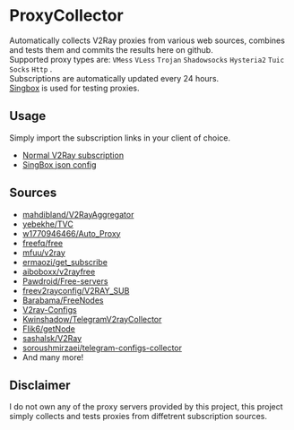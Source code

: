 # ProxyCollector
Automatically collects V2Ray proxies from various web sources, combines and tests them and commits the results here on github.  
Supported proxy types are: `VMess` `VLess` `Trojan` `Shadowsocks` `Hysteria2` `Tuic` `Socks` `Http` .  
Subscriptions are automatically updated every 24 hours.  
[Singbox](https://github.com/SagerNet/sing-box) is used for testing proxies.
## Usage
Simply import the subscription links in your client of choice.
- [Normal V2Ray subscription](https://raw.githubusercontent.com/FredMan95/ProxyCollector/master/sub/proxies.txt)
- [SingBox json config](https://raw.githubusercontent.com/FredMan95/ProxyCollector/master/sub/singbox.json)
## Sources
- [mahdibland/V2RayAggregator](https://github.com/mahdibland/V2RayAggregator)
- [yebekhe/TVC](https://github.com/yebekhe/TVC)
- [w1770946466/Auto_Proxy](https://github.com/w1770946466/Auto_proxy)
- [freefq/free](https://github.com/freefq/free)
- [mfuu/v2ray](https://github.com/mfuu/v2ray)
- [ermaozi/get_subscribe](https://github.com/ermaozi/get_subscribe)
- [aiboboxx/v2rayfree](https://github.com/aiboboxx/v2rayfree)
- [Pawdroid/Free-servers](https://github.com/Pawdroid/Free-servers)
- [freev2rayconfig/V2RAY_SUB](https://github.com/freev2rayconfig/V2RAY_SUB)
- [Barabama/FreeNodes](https://github.com/Barabama/FreeNodes/tree/master/nodes)
- [V2ray-Configs](https://github.com/barry-far/V2ray-Configs)
- [Kwinshadow/TelegramV2rayCollector](https://github.com/Kwinshadow/TelegramV2rayCollector/tree/main)
- [Flik6/getNode](https://github.com/Flik6/getNode)
- [sashalsk/V2Ray](https://github.com/sashalsk/V2Ray/)
- [soroushmirzaei/telegram-configs-collector](https://github.com/soroushmirzaei/telegram-configs-collector)
- And many more!
## Disclaimer
I do not own any of the proxy servers provided by this project, this project simply collects and tests proxies from diffetrent subscription sources.
